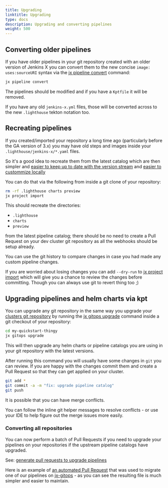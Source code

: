 ```yaml
---
title: Upgrading
linktitle: Upgrading
type: docs
description: Upgrading and converting pipelines
weight: 500
---
```



## Converting older pipelines

If you have older pipelines in your git repository created with an older version of Jenkins X you can convert them to the new concise `image: uses:sourceURI` syntax via the [jx pipeline convert](/v3/develop/reference/jx/pipeline/convert) command:

```bash
jx pipeline convert 
```

The pipelines should be modified and if you have a `Kptfile` it will be removed.

If you have any old `jenkins-x.yml` files, those will be converted across to the new `.lighthouse` tekton notation too.

## Recreating pipelines

If you created/imported your repository a long time ago (particularly before the GA version of 3.x) you may have old steps and images inside your `.lighthouse/jenkins-x/*.yaml` files.

So it's a good idea to recreate them from the latest catalog which are then simpler and [easier to keep up to date with the version stream](/blog/2021/02/25/gitops-pipelines/#sharing-tasks-and-steps-across-repositories) and [easier to custommize locally](/blog/2021/02/25/gitops-pipelines/#customizing-an-inherited-step)

You can do that via the following from inside a git clone of your repository:

```bash
rm -rf .lighthouse charts preview
jx project import
```

This should recreate the directories:

* `.lighthouse`
* `charts`
* `preview`

from the latest pipeline catalog; there should be no need to create a Pull Request on your dev cluster git repository as all the webhooks should be setup already.

You can use the git history to compare changes in case you had made any custom pipeline changes.

If you are worried about losing changes you can add `--dry-run` to [jx project import](/v3/develop/reference/jx/project/import/) which will give you a chance to review the changes before committing. Though you can always use git to revert thing too ;)

## Upgrading pipelines and helm charts via kpt

You can upgrade any git repository in the same way you upgrade your [clusters git repository](/v3/guides/upgrade/#cluster) by running the [jx gitops upgrade](/v3/develop/reference/jx/gitops/upgrade) command inside a git checkout of your repository:

```bash
cd my-quickstart-thingy
jx gitops upgrade
```

This will then upgrade any helm charts or pipeline catalogs you are using in your git repository with the latest versions.

After running this command you will usually have some changes in `git` you can review. If you are happy with the changes commit them and create a Pull Request so that they can get applied on your cluster.

```bash
git add *
git commit -a -m "fix: upgrade pipeline catalog"
git push
```

It is possible that you can have merge conflicts.  

You can follow the inline git helper messages to resolve conflicts - or use your IDE to help figure out the merge issues more easily.

### Converting all repositories

You can now perform a batch of Pull Requests if you need to upgrade your pipelines on your repositories if the upstream pipeline catalogs have upgraded.

See: [generate pull requests to upgrade pipelines](/v3/admin/guides/migrate/v3-alpha/#upgrading-pipelines-in-your-repositories)

Here is an example of [an automated Pull Request](https://github.com/jenkins-x/jx-gitops/pull/551) that was used to migrate one of our pipelines on [jx-gitops](https://github.com/jenkins-x/jx-gitops) - as you can see the resulting file is much simpler and easier to maintain.

